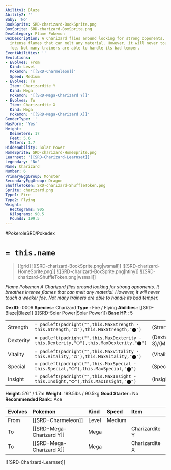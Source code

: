 ```yaml
---
Ability1: Blaze
Ability2: ''
Baby: 'No'
BookSprite: SRD-charizard-BookSprite.png
BoxSprite: SRD-charizard-BoxSprite.png
DexCategory: Flame Pokemon
DexDescription: A Charizard flies around looking for strong opponents. It breathes
  intense flames that can melt any material. However, it will never touch a weaker
  foe. Not many trainers are able to handle its bad temper.
EventAbilities: ''
Evolutions:
- Evolves: From
  Kind: Level
  Pokemon: '[[SRD-Charmeleon]]'
  Speed: Medium
- Evolves: To
  Item: Charizardite Y
  Kind: Mega
  Pokemon: '[[SRD-Mega-Charizard Y]]'
- Evolves: To
  Item: Charizardite X
  Kind: Mega
  Pokemon: '[[SRD-Mega-Charizard X]]'
GenderType: ''
HasForm: 'Yes'
Height:
  Deimeters: 17
  Feet: 5.6
  Meters: 1.7
HiddenAbility: Solar Power
HomeSprite: SRD-charizard-HomeSprite.png
Learnset: '[[SRD-Charizard-Learnset]]'
Legendary: 'No'
Name: Charizard
Number: 6
PrimaryEggGroup: Monster
SecondaryEggGroup: Dragon
ShuffleToken: SRD-charizard-ShuffleToken.png
Sprite: charizard.png
Type1: Fire
Type2: Flying
Weight:
  Hectograms: 905
  Kilograms: 90.5
  Pounds: 199.5
---
```


#PokeroleSRD/Pokedex

# `= this.name`

> [!grid]
> ![[SRD-charizard-BookSprite.png|wsmall]]
> ![[SRD-charizard-HomeSprite.png]]
> ![[SRD-charizard-BoxSprite.png|htiny]]
> ![[SRD-charizard-ShuffleToken.png|wsmall]]


*Flame Pokemon*
*A Charizard flies around looking for strong opponents. It breathes intense flames that can melt any material. However, it will never touch a weaker foe. Not many trainers are able to handle its bad temper.*

**DexID**:: 0006
**Species**:: Charizard
**Type**:: Fire / Flying
**Abilities**:: [[SRD-Blaze|Blaze]] ([[SRD-Solar Power|Solar Power]])
**Base HP**:: 5

|           |                                                                                        |                                          |
| --------- | -------------------------------------------------------------------------------------- | ---------------------------------------- |
| Strength  | `= padleft(padright("",this.MaxStrength - this.Strength,"⭘"),this.MaxStrength,"⬤")`    | (Strength::2)/(MaxStrength::5)   |
| Dexterity | `= padleft(padright("",this.MaxDexterity - this.Dexterity,"⭘"),this.MaxDexterity,"⬤")` | (Dexterity:: 3)/(MaxDexterity::6) |
| Vitality  | `= padleft(padright("",this.MaxVitality - this.Vitality,"⭘"),this.MaxVitality,"⬤")`    | (Vitality::2)/(MaxVitality::5)   |
| Special   | `= padleft(padright("",this.MaxSpecial - this.Special,"⭘"),this.MaxSpecial,"⬤")`       | (Special::3)/(MaxSpecial::6)     |
| Insight   | `= padleft(padright("",this.MaxInsight - this.Insight,"⭘"),this.MaxInsight,"⬤")`       | (Insight::2)/(MaxInsight::5)     |

**Height**: 5'6" / 1.7m
**Weight**: 199.5lbs / 90.5kg
**Good Starter**:: No
**Recommended Rank**:: Ace

| Evolves   | Pokemon                  | Kind   | Speed   | Item           |
|:----------|:-------------------------|:-------|:--------|:---------------|
| From      | [[SRD-Charmeleon]]       | Level  | Medium  |                |
| To        | [[SRD-Mega-Charizard Y]] | Mega   |         | Charizardite Y |
| To        | [[SRD-Mega-Charizard X]] | Mega   |         | Charizardite X |

![[SRD-Charizard-Learnset]]
